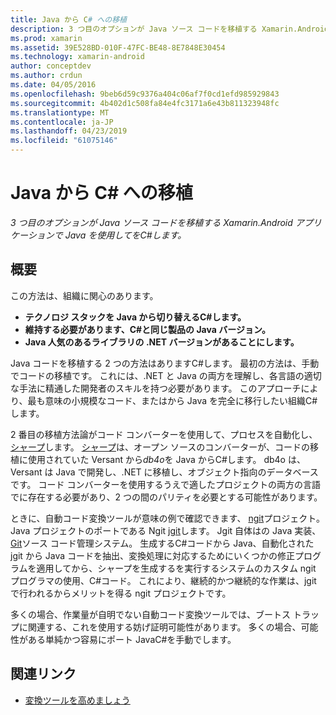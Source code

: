 ```yaml
---
title: Java から C# への移植
description: 3 つ目のオプションが Java ソース コードを移植する Xamarin.Android アプリケーションで Java を使用してをC#します。
ms.prod: xamarin
ms.assetid: 39E528BD-010F-47FC-BE48-8E7848E30454
ms.technology: xamarin-android
author: conceptdev
ms.author: crdun
ms.date: 04/05/2016
ms.openlocfilehash: 9beb6d59c9376a404c06af7f0cd1efd985929843
ms.sourcegitcommit: 4b402d1c508fa84e4fc3171a6e43b811323948fc
ms.translationtype: MT
ms.contentlocale: ja-JP
ms.lasthandoff: 04/23/2019
ms.locfileid: "61075146"
---
```

# <a name="porting-java-to-c"></a>Java から C# への移植

_3 つ目のオプションが Java ソース コードを移植する Xamarin.Android アプリケーションで Java を使用してをC#します。_

## <a name="overview"></a>概要

この方法は、組織に関心のあります。

-  **テクノロジ スタックを Java から切り替えるC#します。**
-  **維持する必要があります、C#と同じ製品の Java バージョン。**
-  **Java 人気のあるライブラリの .NET バージョンがあることにします。**


Java コードを移植する 2 つの方法はありますC#します。 最初の方法は、手動でコードの移植です。 これには、.NET と Java の両方を理解し、各言語の適切な手法に精通した開発者のスキルを持つ必要があります。 このアプローチにより、最も意味の小規模なコード、またはから Java を完全に移行したい組織C#します。

2 番目の移植方法論がコード コンバーターを使用して、プロセスを自動化し、[シャープ](https://github.com/mono/sharpen)します。 [シャープ](https://github.com/mono/sharpen)は、オープン ソースのコンバーターが、コードの移植に使用されていた Versant から*db4o*を Java からC#します。 db4o は、Versant は Java で開発し、.NET に移植し、オブジェクト指向のデータベースです。 コード コンバーターを使用するうえで適したプロジェクトの両方の言語でに存在する必要があり、2 つの間のパリティを必要とする可能性があります。

ときに、自動コード変換ツールが意味の例で確認できます、 [ngit](https://github.com/mono/ngit)プロジェクト。
Java プロジェクトのポートである Ngit [jgit](http://eclipse.org/)します。
Jgit 自体はの Java 実装、 [Git](http://git-scm.com/)ソース コード管理システム。 生成するC#コードから Java、自動化された jgit から Java コードを抽出、変換処理に対応するためにいくつかの修正プログラムを適用してから、シャープを生成するを実行するシステムのカスタム ngit プログラマの使用、C#コード。 これにより、継続的かつ継続的な作業は、jgit で行われるからメリットを得る ngit プロジェクトです。

多くの場合、作業量が自明でない自動コード変換ツールでは、ブートス トラップに関連する、これを使用する妨げ証明可能性があります。 多くの場合、可能性がある単純かつ容易にポート JavaC#を手動でします。



## <a name="related-links"></a>関連リンク

- [変換ツールを高めましょう](https://github.com/mono/sharpen)
